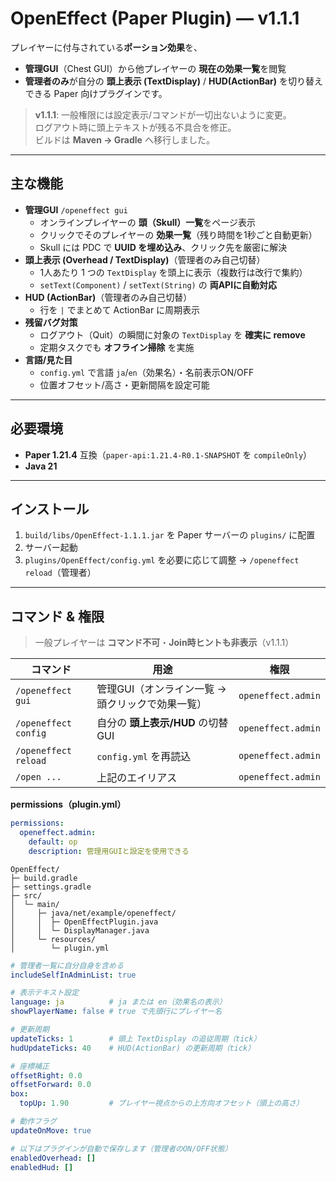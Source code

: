 # OpenEffect (Paper Plugin) — v1.1.1

プレイヤーに付与されている**ポーション効果**を、
- **管理GUI**（Chest GUI）から他プレイヤーの **現在の効果一覧**を閲覧
- **管理者のみ**が自分の **頭上表示 (TextDisplay)** / **HUD(ActionBar)** を切り替え  
  できる Paper 向けプラグインです。

> **v1.1.1**: 一般権限には設定表示/コマンドが一切出ないように変更。  
> ログアウト時に頭上テキストが残る不具合を修正。  
> ビルドは **Maven → Gradle** へ移行しました。

---

## 主な機能

- **管理GUI** `/openeffect gui`
    - オンラインプレイヤーの **頭（Skull）一覧**をページ表示
    - クリックでそのプレイヤーの **効果一覧**（残り時間を1秒ごと自動更新）
    - Skull には PDC で **UUID を埋め込み**、クリック先を厳密に解決
- **頭上表示 (Overhead / TextDisplay)**（管理者のみ自己切替）
    - 1人あたり 1 つの `TextDisplay` を頭上に表示（複数行は改行で集約）
    - `setText(Component)` / `setText(String)` の **両APIに自動対応**
- **HUD (ActionBar)**（管理者のみ自己切替）
    - 行を ` | ` でまとめて ActionBar に周期表示
- **残留バグ対策**
    - ログアウト（Quit）の瞬間に対象の `TextDisplay` を **確実に remove**
    - 定期タスクでも **オフライン掃除** を実施
- **言語/見た目**
    - `config.yml` で言語 `ja`/`en`（効果名）・名前表示ON/OFF
    - 位置オフセット/高さ・更新間隔を設定可能

---

## 必要環境

- **Paper 1.21.4** 互換（`paper-api:1.21.4-R0.1-SNAPSHOT` を `compileOnly`）
- **Java 21**

---

## インストール

1. `build/libs/OpenEffect-1.1.1.jar` を Paper サーバーの `plugins/` に配置
2. サーバー起動
3. `plugins/OpenEffect/config.yml` を必要に応じて調整 → `/openeffect reload`（管理者）

---

## コマンド & 権限

> 一般プレイヤーは **コマンド不可**・**Join時ヒントも非表示**（v1.1.1）

| コマンド | 用途 | 権限 |
|---|---|---|
| `/openeffect gui` | 管理GUI（オンライン一覧 → 頭クリックで効果一覧） | `openeffect.admin` |
| `/openeffect config` | 自分の **頭上表示/HUD** の切替 GUI | `openeffect.admin` |
| `/openeffect reload` | `config.yml` を再読込 | `openeffect.admin` |
| `/open ...` | 上記のエイリアス | `openeffect.admin` |

**permissions（plugin.yml）**
```yaml
permissions:
  openeffect.admin:
    default: op
    description: 管理用GUIと設定を使用できる
```
```
OpenEffect/
├─ build.gradle
├─ settings.gradle
├─ src/
│  └─ main/
│     ├─ java/net/example/openeffect/
│     │  ├─ OpenEffectPlugin.java
│     │  └─ DisplayManager.java
│     └─ resources/
│        └─ plugin.yml
```
```config.yml
# 管理者一覧に自分自身を含める
includeSelfInAdminList: true

# 表示テキスト設定
language: ja          # ja または en（効果名の表示）
showPlayerName: false # true で先頭行にプレイヤー名

# 更新周期
updateTicks: 1        # 頭上 TextDisplay の追従周期（tick）
hudUpdateTicks: 40    # HUD(ActionBar) の更新周期（tick）

# 座標補正
offsetRight: 0.0
offsetForward: 0.0
box:
  topUp: 1.90         # プレイヤー視点からの上方向オフセット（頭上の高さ）

# 動作フラグ
updateOnMove: true

# 以下はプラグインが自動で保存します（管理者のON/OFF状態）
enabledOverhead: []
enabledHud: []

```